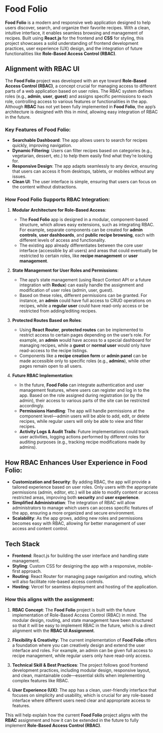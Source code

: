 # Food Folio

**Food Folio** is a modern and responsive web application designed to help users discover, search, and organize their favorite recipes. With a clean, intuitive interface, it enables seamless browsing and management of recipes. Built using **React.js** for the frontend and **CSS** for styling, this project showcases a solid understanding of frontend development practices, user experience (UX) design, and the integration of future functionalities like **Role-Based Access Control (RBAC)**.

## Alignment with RBAC UI 

The **Food Folio** project was developed with an eye toward **Role-Based Access Control (RBAC)**, a concept crucial for managing access to different parts of a web application based on user roles. The RBAC system defines roles (e.g., **admin**, **user**, **guest**) and assigns specific permissions to each role, controlling access to various features or functionalities in the app. Although **RBAC** has not yet been fully implemented in **Food Folio**, the app’s architecture is designed with this in mind, allowing easy integration of RBAC in the future.

### Key Features of **Food Folio**:

- **Searchable Dashboard**: The app allows users to search for recipes quickly, improving navigation.
- **Dynamic Filtering**: Users can filter recipes based on categories (e.g., vegetarian, dessert, etc.) to help them easily find what they’re looking for.
- **Responsive Design**: The app adapts seamlessly to any device, ensuring that users can access it from desktops, tablets, or mobiles without any issues.
- **Clean UI**: The user interface is simple, ensuring that users can focus on the content without distractions.

### How **Food Folio** Supports RBAC Integration:

1. **Modular Architecture for Role-Based Access**:  
   - The **Food Folio** app is designed in a modular, component-based structure, which allows easy extensions, such as integrating RBAC. For example, separate components can be created for **admin controls**, **user dashboards**, and **public recipe browsing**, each with different levels of access and functionality.
   - The existing app already differentiates between the core user interface (accessible by all users) and areas that could eventually be restricted to certain roles, like **recipe management** or **user management**.

2. **State Management for User Roles and Permissions**:  
   - The app’s state management (using React Context API or a future integration with **Redux**) can easily handle the assignment and modification of user roles (admin, user, guest).
   - Based on these roles, different permissions can be granted. For instance, an **admin** could have full access to CRUD operations on recipes, while a **regular user** could have read-only access or be restricted from adding/editing recipes.

3. **Protected Routes Based on Roles**:  
   - Using **React Router**, **protected routes** can be implemented to restrict access to certain pages depending on the user’s role. For example, an **admin** would have access to a special dashboard for managing recipes, while a **guest** or **normal user** would only have read-access to the recipe listings.
   - Components like a **recipe creation form** or **admin panel** can be made accessible only to specific roles (e.g., **admins**), while other pages remain open to all users.

4. **Future RBAC Implementation**:  
   - In the future, **Food Folio** can integrate authentication and user management features, where users can register and log in to the app. Based on the role assigned during registration (or by the admin), their access to various parts of the site can be restricted accordingly.
   - **Permissions Handling**: The app will handle permissions at the component level—admin users will be able to add, edit, or delete recipes, while regular users will only be able to view and filter recipes.
   - **Activity Logs & Audit Trails**: Future implementations could track user activities, logging actions performed by different roles for auditing purposes (e.g., tracking recipe modifications made by admins).

## How RBAC Enhances User Experience in **Food Folio**:

- **Customization and Security**: By adding RBAC, the app will provide a tailored experience based on user roles. Only users with the appropriate permissions (admin, editor, etc.) will be able to modify content or access restricted areas, improving both **security** and **user experience**.
- **Simplified Administration**: The integration of RBAC will allow administrators to manage which users can access specific features of the app, ensuring a more organized and secure environment.
- **Scalability**: As the app grows, adding new roles and permissions becomes easy with RBAC, allowing for better management of user access and content control.

## Tech Stack

- **Frontend**: React.js for building the user interface and handling state management.
- **Styling**: Custom CSS for designing the app with a responsive, mobile-first approach.
- **Routing**: React Router for managing page navigation and routing, which will also facilitate role-based access controls.
- **Hosting**: Vercel for seamless deployment and hosting of the application.


### How this aligns with the assignment:

1. **RBAC Concept**: The **Food Folio** project is built with the future implementation of Role-Based Access Control (RBAC) in mind. The modular design, routing, and state management have been structured so that it will be easy to implement RBAC in the future, which is a direct alignment with the **RBAC UI Assignment**.
  
2. **Flexibility & Creativity**: The current implementation of **Food Folio** offers a foundation where you can creatively design and extend the user interface and roles. For example, an admin can be given full access to recipe management, while regular users only have read-only access.

3. **Technical Skill & Best Practices**: The project follows good frontend development practices, including modular design, responsive layout, and clean, maintainable code—essential skills when implementing complex features like RBAC.

4. **User Experience (UX)**: The app has a clean, user-friendly interface that focuses on simplicity and usability, which is crucial for any role-based interface where different users need clear and appropriate access to features.

This will help explain how the current **Food Folio** project aligns with the **RBAC** assignment and how it can be extended in the future to fully implement **Role-Based Access Control (RBAC)**.



